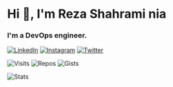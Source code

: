<!--
**rshahrami/rshahrami** is a ✨ _special_ ✨ repository because its `README.md` (this file) appears on your GitHub profile.

Here are some ideas to get you started:

- 🔭 I’m currently working on ...
- 🌱 I’m currently learning ...
- 👯 I’m looking to collaborate on ...
- 🤔 I’m looking for help with ...
- 💬 Ask me about ...
- 📫 How to reach me: ...
- 😄 Pronouns: ...
- ⚡ Fun fact: ...
-->

# Hi 👋, I'm Reza Shahrami nia

### I'm a DevOps engineer.

[![LinkedIn](https://img.shields.io/badge/linkedin-%230077B5.svg?style=for-the-badge&logo=linkedin&logoColor=white)](https://www.linkedin.com/in/ssbostan)
[![Instagram](https://img.shields.io/badge/instagram-%23E4405F.svg?style=for-the-badge&logo=Instagram&logoColor=white)](https://www.instagram.com/b9t.ir)
[![Twitter](https://img.shields.io/badge/twitter-%231DA1F2.svg?style=for-the-badge&logo=Twitter&logoColor=white)](https://twitter.com/b9t_ir)

![Visits](https://badges.pufler.dev/visits/rshahrami/rshahrami)
![Repos](https://badges.pufler.dev/repos/rshahrami)
![Gists](https://badges.pufler.dev/gists/rshahrami)

![Stats](https://github-readme-stats.vercel.app/api?username=ssbostan&include_all_commits=true&theme=merko)
